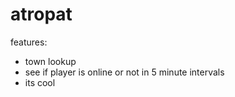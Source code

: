 # atropat

features:
- town lookup
- see if player is online or not in 5 minute intervals
- its cool
